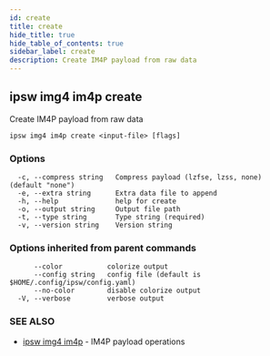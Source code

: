 ```yaml
---
id: create
title: create
hide_title: true
hide_table_of_contents: true
sidebar_label: create
description: Create IM4P payload from raw data
---
```

## ipsw img4 im4p create

Create IM4P payload from raw data

```
ipsw img4 im4p create <input-file> [flags]
```

### Options

```
  -c, --compress string   Compress payload (lzfse, lzss, none) (default "none")
  -e, --extra string      Extra data file to append
  -h, --help              help for create
  -o, --output string     Output file path
  -t, --type string       Type string (required)
  -v, --version string    Version string
```

### Options inherited from parent commands

```
      --color           colorize output
      --config string   config file (default is $HOME/.config/ipsw/config.yaml)
      --no-color        disable colorize output
  -V, --verbose         verbose output
```

### SEE ALSO

* [ipsw img4 im4p](/docs/cli/ipsw/img4/im4p)	 - IM4P payload operations

